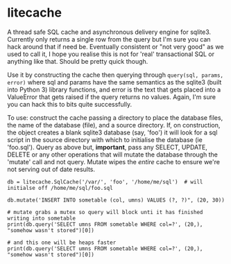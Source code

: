 # litecache

A thread safe SQL cache and asynchronous delivery engine for sqlite3. Currently only returns a single row from the query but I'm sure you can hack around that if need be. Eventually consistent or "not very good" as we used to call it, I hope you realise this is not for 'real' transactional SQL or anything like that. Should be pretty quick though.

Use it by constructing the cache then querying through ```query(sql, params, error)``` where sql and params have the same semantics as the sqlite3 (built into Python 3) library functions, and error is the text that gets placed into a ValueError that gets raised if the query returns no values. Again, I'm sure you can hack this to bits quite successfully.

To use: construct the cache passing a directory to place the database files, the name of the database (file), and a source directory. If, on construction, the object creates a blank sqlite3 database (say, 'foo') it will look for a sql script in the source directory with which to initialise the database (ie 'foo.sql'). Query as above but, **important**, pass any SELECT, UPDATE, DELETE or any other operations that will mutate the database through the 'mutate' call and not query. Mutate wipes the *entire* cache to ensure we're not serving out of date results.

```
db = litecache.SqlCache('/var/', 'foo', '/home/me/sql')  # will initialse off /home/me/sql/foo.sql

db.mutate('INSERT INTO sometable (col, umns) VALUES (?, ?)", (20, 30))

# mutate grabs a mutex so query will block unti it has finished writing into sometable
print(db.query('SELECT umns FROM sometable WHERE col=?', (20,), "somehow wasn't stored")[0]) 

# and this one will be heaps faster
print(db.query('SELECT umns FROM sometable WHERE col=?', (20,), "somehow wasn't stored")[0]) 
```
